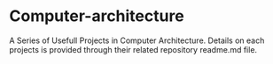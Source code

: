 # Computer-architecture
A Series of Usefull Projects in Computer Architecture. 
Details on each projects is provided through their related repository readme.md file.
